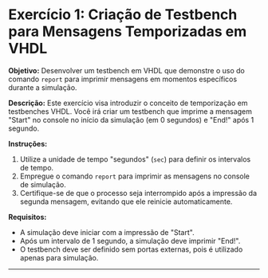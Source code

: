 # Exercício 1: Criação de Testbench para Mensagens Temporizadas em VHDL

**Objetivo:** Desenvolver um testbench em VHDL que demonstre o uso do comando `report` para imprimir mensagens em momentos específicos durante a simulação.

**Descrição:**
Este exercício visa introduzir o conceito de temporização em testbenches VHDL. Você irá criar um testbench que imprime a mensagem "Start" no console no início da simulação (em 0 segundos) e "End!" após 1 segundo.

**Instruções:**
1. Utilize a unidade de tempo "segundos" (`sec`) para definir os intervalos de tempo.
2. Empregue o comando `report` para imprimir as mensagens no console de simulação.
3. Certifique-se de que o processo seja interrompido após a impressão da segunda mensagem, evitando que ele reinicie automaticamente.

**Requisitos:**
- A simulação deve iniciar com a impressão de "Start".
- Após um intervalo de 1 segundo, a simulação deve imprimir "End!".
- O testbench deve ser definido sem portas externas, pois é utilizado apenas para simulação.

---

